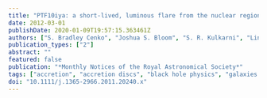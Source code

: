 ```yaml
---
title: "PTF10iya: a short-lived, luminous flare from the nuclear region of a star-forming galaxy"
date: 2012-03-01
publishDate: 2020-01-09T19:57:15.363461Z
authors: ["S. Bradley Cenko", "Joshua S. Bloom", "S. R. Kulkarni", "Linda E. Strubbe", "Adam A. Miller", "Nathaniel R. Butler", "Robert M. Quimby", "Avishay Gal-Yam", "Eran O. Ofek", "Eliot Quataert", "Lars Bildsten", "Dovi Poznanski", "Daniel A. Perley", "Adam N. Morgan", "Alexei V. Filippenko", "Dale A. Frail", "Iair Arcavi", "Sagi Ben-Ami", "Antonio Cucchiara", "Christopher D. Fassnacht", "Yoav Green", "Isobel M. Hook", "D. Andrew Howell", "David J. Lagattuta", "Nicholas M. Law", "Mansi M. Kasliwal", "Peter E. Nugent", "Jeffrey M. Silverman", "Mark Sullivan", "Shriharsh P. Tendulkar", "Ofer Yaron"]
publication_types: ["2"]
abstract: ""
featured: false
publication: "*Monthly Notices of the Royal Astronomical Society*"
tags: ["accretion", "accretion discs", "black hole physics", "galaxies: active", "galaxies: nuclei", "Astrophysics - High Energy Astrophysical Phenomena"]
doi: "10.1111/j.1365-2966.2011.20240.x"
---
```


